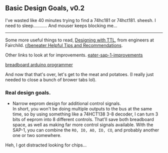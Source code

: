 ## Basic Design Goals, v0.2

I've wasted like 40 minutes trying to find a 74hc181 or 74hct181.  sheesh.  I need to sleep...........
And mouser keeps blocking me...

---
Some more useful things to read, [Designing with TTL](https://www.onsemi.jp/pub/Collateral/AN-363CN.pdf), from engineers at Fairchild.
[r/beneater Helpful Tips and Recommendations](https://www.reddit.com/r/beneater/comments/ii113p/helpful_tips_and_recommendations_for_ben_eaters/?utm_name=iossmf).


Other links to look at for improvements.
[eater-sap-1-improvements](https://github.com/michaelkamprath/eater-sap-1-improvements)

[breadboard arduino programmer](https://www.hackster.io/david-hansel/breadboard-computer-programmer-1e7a09)



And now that that's over, let's get to the meat and potatoes.  (I really just needed to close a bunch of brower tabs lol).  


### Real design goals.
- Narrow eeprom design for additional control signals.  
	In short, you won't be doing multiple outputs to the bus at the same time, so by using something like a 74HCT138 3-8 decoder, I can turn 3 bits of eeprom into 8 different controls.  That'll save both breadboard space, as well as making far more control signals available.  With the SAP-1, you can combine the `RO, IO, AO, ΣO, CO`, and probably another one or two somewhere.




Heh, I got distracted looking for chips...
